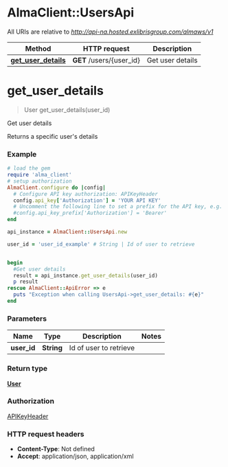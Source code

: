 # AlmaClient::UsersApi

All URIs are relative to *http://api-na.hosted.exlibrisgroup.com/almaws/v1*

Method | HTTP request | Description
------------- | ------------- | -------------
[**get_user_details**](UsersApi.md#get_user_details) | **GET** /users/{user_id} | Get user details


# **get_user_details**
> User get_user_details(user_id)

Get user details

Returns a specific user's details

### Example
```ruby
# load the gem
require 'alma_client'
# setup authorization
AlmaClient.configure do |config|
  # Configure API key authorization: APIKeyHeader
  config.api_key['Authorization'] = 'YOUR API KEY'
  # Uncomment the following line to set a prefix for the API key, e.g. 'Bearer' (defaults to nil)
  #config.api_key_prefix['Authorization'] = 'Bearer'
end

api_instance = AlmaClient::UsersApi.new

user_id = 'user_id_example' # String | Id of user to retrieve


begin
  #Get user details
  result = api_instance.get_user_details(user_id)
  p result
rescue AlmaClient::ApiError => e
  puts "Exception when calling UsersApi->get_user_details: #{e}"
end
```

### Parameters

Name | Type | Description  | Notes
------------- | ------------- | ------------- | -------------
 **user_id** | **String**| Id of user to retrieve | 

### Return type

[**User**](User.md)

### Authorization

[APIKeyHeader](../README.md#APIKeyHeader)

### HTTP request headers

 - **Content-Type**: Not defined
 - **Accept**: application/json, application/xml




